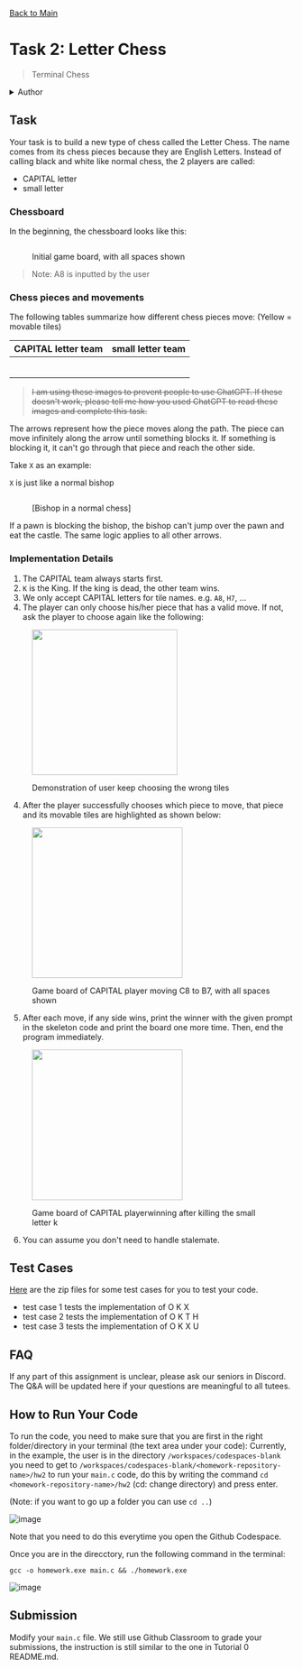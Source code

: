 [Back to Main](../../README.md)

# Task 2: Letter Chess

> Terminal Chess

<details>

<summary>Author</summary>

Dicaprio Cheung (dhcheungaa@connect.ust.hk)

</details>

## Task&#x20;

Your task is to build a new type of chess called the Letter Chess. The name comes from its chess pieces because they are English Letters. Instead of calling black and white like normal chess, the 2 players are called:&#x20;

* CAPITAL letter
* small letter

### Chessboard

In the beginning, the chessboard looks like this:

<figure><img src="../../../images/image (1).png" alt=""><figcaption><p>Initial game board, with all spaces shown </p></figcaption></figure>

> Note: A8 is inputted by the user

### Chess pieces and movements

The following tables summarize how different chess pieces move: (Yellow = movable tiles)

<table><thead><tr><th>CAPITAL letter team</th><th>small letter team</th></tr></thead><tbody><tr><td><img src="../../../images/O.png" alt="" data-size="original"></td><td><img src="../../../images/small_o.png" alt="" data-size="original"></td></tr><tr><td><img src="../../../images/K.png" alt="" data-size="original"></td><td><img src="../../../images/small_k.png" alt="" data-size="original"></td></tr><tr><td><img src="../../../images/T.png" alt="" data-size="original"></td><td><img src="../../../images/small_t.png" alt="" data-size="original"></td></tr><tr><td><img src="../../../images/H.png" alt="" data-size="original"></td><td><img src="../../../images/small_h.png" alt="" data-size="original"></td></tr><tr><td><img src="../../../images/X.png" alt="" data-size="original"></td><td><img src="../../../images/small_x.png" alt="" data-size="original"></td></tr><tr><td><img src="../../../images/U.png" alt="" data-size="original"></td><td><img src="../../../images/small_u.png" alt="" data-size="original"></td></tr></tbody></table>

> ~~I am using these images to prevent people to use ChatGPT. If these doesn't work, please tell me how you used ChatGPT to read these images and complete this task.~~

The arrows represent how the piece moves along the path. The piece can move infinitely along the arrow until something blocks it. If something is blocking it, it can't go through that piece and reach the other side.

Take `X` as an example:

`X` is just like a normal bishop

<figure><img src="../../../images/image (2).png" alt=""><figcaption><p>[Bishop in a normal chess]</p></figcaption></figure>

If a pawn is blocking the bishop, the bishop can't jump over the pawn and eat the castle. The same logic applies to all other arrows.

### Implementation Details

1. The CAPITAL team always starts first.
2. `K` is the King. If the king is dead, the other team wins.
3. We only accept CAPITAL letters for tile names. e.g. `A8`, `H7`, ...
4. The player can only choose his/her piece that has a valid move. If not, ask the player to choose again like the following:

<figure><img src="../../../images/image (6).png" alt="" width="258"><figcaption><p>Demonstration of user keep choosing the wrong tiles</p></figcaption></figure>

4. After the player successfully chooses which piece to move, that piece and its movable tiles are highlighted as shown below:&#x20;

<figure><img src="../../../images/image (4).png" alt="" width="267"><figcaption><p>Game board of CAPITAL player moving C8 to B7, with all spaces shown</p></figcaption></figure>

5. After each move, if any side wins, print the winner with the given prompt in the skeleton code and print the board one more time. Then, end the program immediately.

<figure><img src="../../../images/letter_chess_win.png" alt="" width="267"><figcaption><p>Game board of CAPITAL playerwinning after killing the small letter k</p></figcaption></figure>

6. You can assume you don't need to handle stalemate.

## Test Cases

[Here](test_cases.zip) are the zip files for some test cases for you to test your code.

* test case 1 tests the implementation of O K X
* test case 2 tests the implementation of O K T H
* test case 3 tests the implementation of O K X U

## FAQ

If any part of this assignment is unclear, please ask our seniors in Discord. The Q\&A will be updated here if your questions are meaningful to all tutees.

## How to Run Your Code

To run the code, you need to make sure that you are first in the right folder/directory in your terminal (the text area under your code):
Currently, in the example, the user is in the directory `/workspaces/codespaces-blank` you need to get to `/workspaces/codespaces-blank/<homework-repository-name>/hw2` to run your `main.c` code, do this by writing the command `cd <homework-repository-name>/hw2` (cd: change directory) and press enter.

(Note: if you want to go up a folder you can use `cd ..`)

![image](./../../images/462ba8f7-a31a-4797-86fc-250e2d353d8e.png)


Note that you need to do this everytime you open the Github Codespace.

Once you are in the direcctory, run the following command in the terminal:
```
gcc -o homework.exe main.c && ./homework.exe 
``` 

![image](./../../images/368292205-462ba8f7-a31a-4797-86fc-250e2d353d8e.png)

## Submission
Modify your `main.c` file. We still use Github Classroom to grade your submissions, the instruction is still similar to the one in Tutorial 0 README.md.
